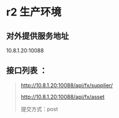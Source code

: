 # r2 生产环境
## 对外提供服务地址
10.8.1.20:10088

## 接口列表 ：
>http://10.8.1.20:10088/api/fx/supplier/
>
>http://10.8.1.20:10088/api/fx/asset
>
>提交方式：post




